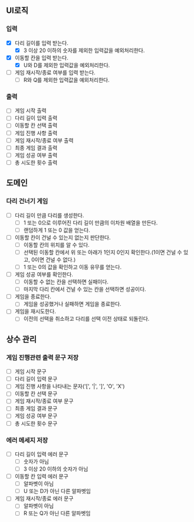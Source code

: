 ## UI로직
### 입력
 - [x] 다리 길이를 입력 받는다.
   - [x] 3 이상 20 이하의 숫자를 제외한 입력값을 예외처리한다.
 - [x] 이동할 칸을 입력 받는다. 
   - [x] U와 D를 제외한 입력값을 예외처리한다.
 - [ ] 게임 재시작/종료 여부를 입력 받는다.
   - [ ] R와 Q를 제외한 입력값을 예외처리한다.
### 출력
- [ ] 게임 시작 출력
- [ ] 다리 길이 입력 출력
- [ ] 이동할 칸 선택 출력
- [ ] 게임 진행 사항 출력
- [ ] 게임 재시작/종료 여부 출력
- [ ] 최종 게임 결과 출력
- [ ] 게임 성공 여부 출력
- [ ] 총 시도한 횟수 출력

## 도메인
### 다리 건너기 게임
- [ ] 다리 길이 만큼 다리를 생성한다.
  - [ ] 1 또는 0으로 이루어진 다리 길이 만큼의 이차원 배열을 만든다.
  - [ ] 랜덤하게 1 또는 0 값을 얻는다.
- [ ] 이동할 칸이 건널 수 있는지 없는지 판단한다.
  - [ ] 이동할 칸의 위치를 알 수 있다.
  - [ ] 선택된 이동할 칸에서 위 또는 아래가 1인지 0인지 확인한다.(1이면 건널 수 있고, 0이면 건널 수 없다.)
  - [ ] 1 또는 0의 값을 확인하고 이동 유무를 얻는다.
- [ ] 게임 성공 여부를 확인한다.
  - [ ] 이동할 수 없는 칸을 선택하면 실패이다.
  - [ ] 마지막 다리 칸에서 건널 수 있는 칸을 선택하면 성공이다.
- [ ] 게임을 종료한다.
  - [ ] 게임을 성공했거나 실패하면 게임을 종료한다.
- [ ] 게임을 재시도한다.
  - [ ] 이전의 선택을 취소하고 다리를 선택 이전 상태로 되돌린다.

## 상수 관리
### 게임 진행관련 출력 문구 저장
- [ ] 게임 시작 문구
- [ ] 다리 길이 입력 문구
- [ ] 게임 진행 사항을 나타내는 문자('[', '|', ']', 'O', 'X')
- [ ] 이동할 칸 선택 문구
- [ ] 게임 재시작/종료 여부 문구
- [ ] 최종 게임 결과 문구
- [ ] 게임 성공 여부 문구
- [ ] 총 시도한 횟수 문구
### 에러 메세지 저장
- [ ] 다리 길이 입력 에러 문구
  - [ ] 숫자가 아님
  - [ ] 3 이상 20 이하의 숫자가 아님
- [ ] 이동할 칸 입력 에러 문구
  - [ ] 알파벳이 아님
  - [ ] U 또는 D가 아닌 다른 알파벳임
- [ ] 게임 재시작/종료 에러 문구
  - [ ] 알파벳이 아님
  - [ ] R 또는 Q가 아닌 다른 알파벳임